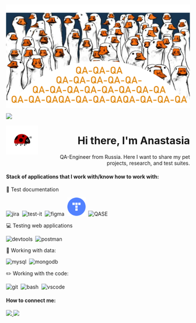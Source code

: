 <img align="center" src="https://github.com/Leonastya/leonastya/blob/main/qak-qak.svg">

![](https://komarev.com/ghpvc/?username=leonastya&color=orange&style=for-the-badge)

<img align="left" src="https://github.com/Leonastya/leonastya/blob/main/bug.gif" height="80">
<h1 align="right">Hi there, I'm Anastasia</h1>
<p align="right">QA-Engineer from Russia. Here I want to share my pet projects, research, and test suites. </p>

<h4>Stack of applications that I work with/know how to work with:</h4>

  <p> 📁 Test documentation</p>
  <div> 
  <img src="https://cdn.jsdelivr.net/gh/devicons/devicon/icons/jira/jira-original.svg" title="jira" alt="jira" width="50" height="50"/>&nbsp
  <img src="https://testit.software/themes/ino-testit/assets/images/footer/logo-footer.svg" title="test-it" alt="test-it" width="50" height="50"/>&nbsp
  <img src="https://cdn.jsdelivr.net/gh/devicons/devicon/icons/figma/figma-original.svg" title="figma" alt="figma" width="50" height="50"/>&nbsp
  <img src="https://github.com/Leonastya/leonastya/blob/main/yatracker.svg" title="yandex tracker" alt="tracker" width="50" height="50"/>&nbsp
  <img src="https://files.startupranking.com/startup/thumb/556809_9d638c3867555f71554cd9805b3be1fecf2e9407_qase_l.svg" title="QASE" alt="QASE" width="50" height="50"/>&nbsp 
  </div>
  
  <p> 💻 Testing web applications </p>
  <div>
  <img src="https://d33wubrfki0l68.cloudfront.net/38b5c953a4667366685d55db55d057c86db1fc54/a0fdc/static/acae6b24d940347661ca901ea07f47c1/chrome-dev-logo-icon.png" title="devtools" alt="devtools" width="50" height="50"/>&nbsp
  <img src="https://seeklogo.com/images/P/postman-logo-0087CA0D15-seeklogo.com.svg" title="postman" alt="postman" width="50" height="50"/>&nbsp
  </div>


<p> 💾 Working with data: </p>
<div>
  <img src="https://cdn.jsdelivr.net/gh/devicons/devicon/icons/mysql/mysql-original.svg" title="mysql" alt="mysql"width="50" height="50"/>&nbsp
  <img src="https://cdn.jsdelivr.net/gh/devicons/devicon/icons/mongodb/mongodb-original.svg" title="mongodb" alt="mongodb"width="50" height="50"/>&nbsp
</div>

<p>✏️ Working with the code: </p>
<div>
  <img src="https://cdn.jsdelivr.net/gh/devicons/devicon/icons/git/git-original.svg" title="git" alt="git" width="50" height="50"/>&nbsp
  <img src="https://upload.wikimedia.org/wikipedia/commons/thumb/4/4b/Bash_Logo_Colored.svg/1024px-Bash_Logo_Colored.svg.png?20180723054350" title="bash" alt="bash" width="50" height="50"/>&nbsp
  <img src="https://cdn.jsdelivr.net/gh/devicons/devicon/icons/vscode/vscode-original.svg" title="vscode" alt="vscode" width="50" height="50"/>&nbsp
</div>

<h4>How to connect me:</h4> 
     <div style="display:inline">
          <a href="https://t.me/leonidastya">
          <img src="https://img.shields.io/badge/-%40leonidastya?style=for-the-badge&logo=Telegram&logoColor=(36%2C%20161%2C%20222)&label=%40leonidastya&labelColor=%23e3f3ff&color=%23e3f3ff&link=https%3A%2F%2Ft.me%2Fleonidastya"
          </a>
          <a href="mailto:leonidova.an@mail.ru">
          <img src="https://img.shields.io/badge/-%40leonidastya?style=for-the-badge&logo=Mail.ru&logoColor=%23FFAA00&label=leonidova.an%40mail.ru&labelColor=%2300468C&color=%23FFAA00"
          </a>
     </div>


